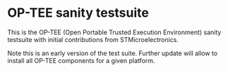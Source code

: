 OP-TEE sanity testsuite
=======================

This is the OP-TEE (Open Portable Trusted Execution Environment) sanity
testsuite with initial contributions from STMicroelectronics.

Note this is an early version of the test suite. Further update will
allow to install all OP-TEE components for a given platform.
